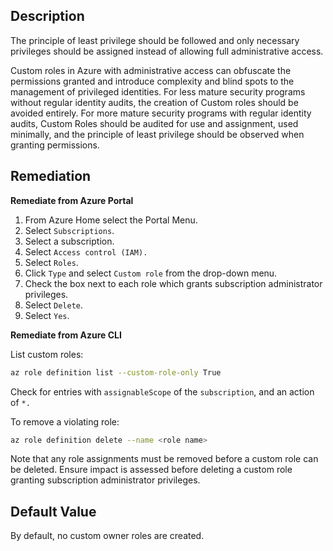 ## Description

The principle of least privilege should be followed and only necessary privileges should be assigned instead of allowing full administrative access.

Custom roles in Azure with administrative access can obfuscate the permissions granted and introduce complexity and blind spots to the management of privileged identities. For less mature security programs without regular identity audits, the creation of Custom roles should be avoided entirely. For more mature security programs with regular identity audits, Custom Roles should be audited for use and assignment, used minimally, and the principle of least privilege should be observed when granting permissions.

## Remediation

**Remediate from Azure Portal**

1. From Azure Home select the Portal Menu.
2. Select `Subscriptions`.
3. Select a subscription.
4. Select `Access control (IAM).`
5. Select `Roles`.
6. Click `Type` and select `Custom role` from the drop-down menu.
7. Check the box next to each role which grants subscription administrator privileges.
8. Select `Delete`.
9. Select `Yes`.

**Remediate from Azure CLI**

List custom roles:

```bash
az role definition list --custom-role-only True
```

Check for entries with `assignableScope` of the `subscription`, and an action of `*.`

To remove a violating role:

```bash
az role definition delete --name <role name>
```

Note that any role assignments must be removed before a custom role can be deleted. Ensure impact is assessed before deleting a custom role granting subscription administrator privileges.

## Default Value

By default, no custom owner roles are created.
